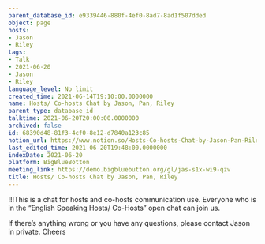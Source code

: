 ```yaml
---
parent_database_id: e9339446-880f-4ef0-8ad7-8ad1f507dded
object: page
hosts:
- Jason
- Riley
tags:
- Talk
- 2021-06-20
- Jason
- Riley
language_level: No limit
created_time: 2021-06-14T19:10:00.0000000
name: Hosts/ Co-hosts Chat by Jason, Pan, Riley
parent_type: database_id
talktime: 2021-06-20T20:00:00.0000000
archived: false
id: 68390d48-81f3-4cf0-8e12-d7840a123c85
notion_url: https://www.notion.so/Hosts-Co-hosts-Chat-by-Jason-Pan-Riley-68390d4881f34cf08e12d7840a123c85
last_edited_time: 2021-06-20T19:48:00.0000000
indexDate: 2021-06-20
platform: BigBlueBotton
meeting_link: https://demo.bigbluebutton.org/gl/jas-s1x-wi9-qzv
title: Hosts/ Co-hosts Chat by Jason, Pan, Riley
---
```


!!!This is a chat for hosts and co-hosts communication use. Everyone who is in the “English Speaking Hosts/ Co-Hosts” open chat can join us.

If there’s anything wrong or you have any questions, please contact Jason in private. Cheers

